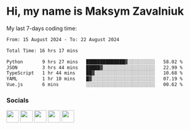 Hi, my name is Maksym Zavalniuk
========================================================================================================================================

My last 7-days coding time:
<!--START_SECTION:waka-->

```txt
From: 15 August 2024 - To: 22 August 2024

Total Time: 16 hrs 17 mins

Python       9 hrs 27 mins   ██████████████▓░░░░░░░░░░   58.02 %
JSON         3 hrs 44 mins   █████▓░░░░░░░░░░░░░░░░░░░   22.99 %
TypeScript   1 hr 44 mins    ██▓░░░░░░░░░░░░░░░░░░░░░░   10.68 %
YAML         1 hr 10 mins    █▓░░░░░░░░░░░░░░░░░░░░░░░   07.19 %
Vue.js       6 mins          ░░░░░░░░░░░░░░░░░░░░░░░░░   00.62 %
```

<!--END_SECTION:waka-->


### Socials

<p align="left"> <a href="https://www.dev.to/mezgoodle" target="_blank" rel="noreferrer"><img src="https://raw.githubusercontent.com/danielcranney/readme-generator/main/public/icons/socials/devdotto.svg" width="32" height="32" /></a> <a href="https://discord.com/users/mezgoodle" target="_blank" rel="noreferrer"><img src="https://raw.githubusercontent.com/danielcranney/readme-generator/main/public/icons/socials/discord.svg" width="32" height="32" /></a> <a href="https://www.github.com/mezgoodle" target="_blank" rel="noreferrer"><img src="https://raw.githubusercontent.com/danielcranney/readme-generator/main/public/icons/socials/github.svg" width="32" height="32" /></a> <a href="http://www.instagram.com/sylvenis" target="_blank" rel="noreferrer"><img src="https://raw.githubusercontent.com/danielcranney/readme-generator/main/public/icons/socials/instagram.svg" width="32" height="32" /></a> <a href="https://www.linkedin.com/in/maksym-zavalniuk-ba4a72193" target="_blank" rel="noreferrer"><img src="https://raw.githubusercontent.com/danielcranney/readme-generator/main/public/icons/socials/linkedin.svg" width="32" height="32" /></a></p>
